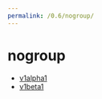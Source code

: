 ```yaml
---
permalink: /0.6/nogroup/
---
```


# nogroup



* [v1alpha1](v1alpha1/index.md)
* [v1beta1](v1beta1/index.md)